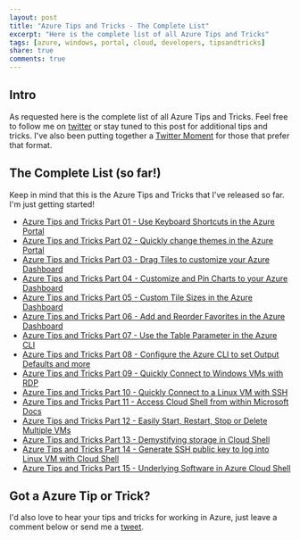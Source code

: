 ```yaml
---
layout: post
title: "Azure Tips and Tricks - The Complete List"
excerpt: "Here is the complete list of all Azure Tips and Tricks"
tags: [azure, windows, portal, cloud, developers, tipsandtricks]
share: true
comments: true
---
```


## Intro

As requested here is the complete list of all Azure Tips and Tricks. Feel free to follow me on [twitter](http://twitter.com/mbcrump) or stay tuned to this post for additional tips and tricks. I've also been putting together a [Twitter Moment](https://twitter.com/i/moments/875197559689560064) for those that prefer that format. 

## The Complete List (so far!)

Keep in mind that this is the Azure Tips and Tricks that I've released so far. I'm just getting started!

* [Azure Tips and Tricks Part 01 - Use Keyboard Shortcuts in the Azure Portal](http://michaelcrump.net/azure-tips-and-tricks1/)
* [Azure Tips and Tricks Part 02 - Quickly change themes in the Azure Portal](http://michaelcrump.net/azure-tips-and-tricks2/)
* [Azure Tips and Tricks Part 03 - Drag Tiles to customize your Azure Dashboard](http://michaelcrump.net/azure-tips-and-tricks3/)
* [Azure Tips and Tricks Part 04 - Customize and Pin Charts to your Azure Dashboard](http://michaelcrump.net/azure-tips-and-tricks4/)
* [Azure Tips and Tricks Part 05 - Custom Tile Sizes in the Azure Dashboard](http://michaelcrump.net/azure-tips-and-tricks5/)
* [Azure Tips and Tricks Part 06 - Add and Reorder Favorites in the Azure Dashboard](http://michaelcrump.net/azure-tips-and-tricks6/)
* [Azure Tips and Tricks Part 07 - Use the Table Parameter in the Azure CLI](http://michaelcrump.net/azure-tips-and-tricks7/)
* [Azure Tips and Tricks Part 08 - Configure the Azure CLI to set Output Defaults and more](http://michaelcrump.net/azure-tips-and-tricks8/)
* [Azure Tips and Tricks Part 09 - Quickly Connect to Windows VMs with RDP](http://michaelcrump.net/azure-tips-and-tricks9/)
* [Azure Tips and Tricks Part 10 - Quickly Connect to a Linux VM with SSH](http://michaelcrump.net/azure-tips-and-tricks10/)
* [Azure Tips and Tricks Part 11 - Access Cloud Shell from within Microsoft Docs](http://michaelcrump.net/azure-tips-and-tricks11/)
* [Azure Tips and Tricks Part 12 - Easily Start, Restart, Stop or Delete Multiple VMs](http://michaelcrump.net/azure-tips-and-tricks12/)
* [Azure Tips and Tricks Part 13 - Demystifying storage in Cloud Shell](http://michaelcrump.net/azure-tips-and-tricks13/)
* [Azure Tips and Tricks Part 14 - Generate SSH public key to log into Linux VM with Cloud Shell](http://michaelcrump.net/azure-tips-and-tricks14/)
* [Azure Tips and Tricks Part 15 - Underlying Software in Azure Cloud Shell](http://michaelcrump.net/azure-tips-and-tricks15/)

## Got a Azure Tip or Trick?

I'd also love to hear your tips and tricks for working in Azure, just leave a comment below or send me a [tweet](http://twitter.com/mbcrump). 